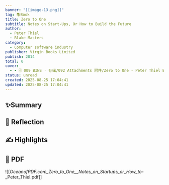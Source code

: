 ```yaml
---
banner: "[[image-13.png]]"
tag: 📚Book
title: Zero to One
subtitle: Notes on Start-Ups, Or How to Build the Future
author:
  - Peter Thiel
  - Blake Masters
category:
  - Computer software industry
publisher: Virgin Books Limited
publish: 2014
total: 0
cover:
  - - 🗄 009 BINS · 存储/092 Attachments 附件/Zero to One - Peter Thiel Blake Masters.jpg
status: unread
created: 2025-08-25 17:04:41
updated: 2025-08-25 17:04:41
---
```

## ✨Summary

## 💭 Reflection

## ✍ Highlights

## 📄 PDF
![[_OceanofPDF.com_Zero_to_One__Notes_on_Startups_or_How_to_-_Peter_Thiel.pdf]]